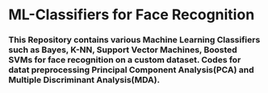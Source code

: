 # ML-Classifiers for Face Recognition
### This Repository contains various Machine Learning Classifiers such as Bayes, K-NN, Support Vector Machines, Boosted SVMs for face recognition on a custom dataset. Codes for datat preprocessing Principal Component Analysis(PCA) and Multiple Discriminant Analysis(MDA).



